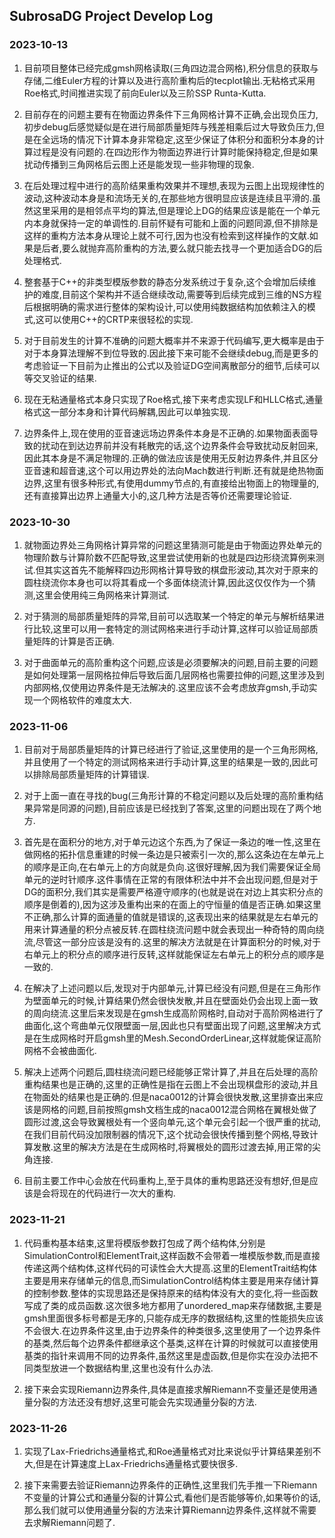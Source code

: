 ## SubrosaDG Project Develop Log

### 2023-10-13

1. 目前项目整体已经完成gmsh网格读取(三角四边混合网格),积分信息的获取与存储,二维Euler方程的计算以及进行高阶重构后的tecplot输出.无粘格式采用Roe格式,时间推进实现了前向Euler以及三阶SSP Runta-Kutta.

2. 目前存在的问题主要有在物面边界条件下三角网格计算不正确,会出现负压力,初步debug后感觉疑似是在进行局部质量矩阵与残差相乘后过大导致负压力,但是在全远场的情况下计算本身非常稳定,这至少保证了体积分和面积分本身的计算过程是没有问题的.在四边形作为物面边界进行计算时能保持稳定,但是如果扰动传播到三角网格后云图上还是能发现一些非物理的现象.

3. 在后处理过程中进行的高阶结果重构效果并不理想,表现为云图上出现规律性的波动,这种波动本身是和流场无关的,在那些地方很明显应该是连续且平滑的.虽然这里采用的是相邻点平均的算法,但是理论上DG的结果应该是能在一个单元内本身就保持一定的单调性的.目前怀疑有可能和上面的问题同源,但不排除是这样的重构方法本身从理论上就不可行,因为也没有检索到这样操作的文献.如果是后者,要么就抛弃高阶重构的方法,要么就只能去找寻一个更加适合DG的后处理格式.

4. 整套基于C++的非类型模版参数的静态分发系统过于复杂,这个会增加后续维护的难度,目前这个架构并不适合继续改动,需要等到后续完成到三维的NS方程后根据明确的需求进行整体的架构设计,可以使用纯数据结构加依赖注入的模式,这可以使用C++的CRTP来很轻松的实现.

5. 对于目前发生的计算不准确的问题大概率并不来源于代码编写,更大概率是由于对于本身算法理解不到位导致的.因此接下来可能不会继续debug,而是更多的考虑验证一下目前为止推出的公式以及验证DG空间离散部分的细节,后续可以等交叉验证的结果.

6. 现在无粘通量格式本身只实现了Roe格式,接下来考虑实现LF和HLLC格式,通量格式这一部分本身和计算代码解耦,因此可以单独实现.

7. 边界条件上,现在使用的亚音速远场边界条件本身是不正确的.如果物面表面导致的扰动在到达边界前并没有耗散完的话,这个边界条件会导致扰动反射回来,因此其本身是不满足物理的.正确的做法应该是使用无反射边界条件,并且区分亚音速和超音速,这个可以用边界处的法向Mach数进行判断.还有就是绝热物面边界,这里有很多种形式,有使用dummy节点的,有直接给出物面上的物理量的,还有直接算出边界上通量大小的,这几种方法是否等价还需要理论验证.

### 2023-10-30

1. 就物面边界处三角网格计算异常的问题这里猜测可能是由于物面边界处单元的物理阶数与计算阶数不匹配导致,这里尝试使用新的也就是四边形绕流算例来测试.但其实这首先不能解释四边形网格计算导致的棋盘形波动,其次对于原来的圆柱绕流你本身也可以将其看成一个多面体绕流计算,因此这仅仅作为一个猜测,这里会使用纯三角网格来计算测试.

2. 对于猜测的局部质量矩阵的异常,目前可以选取某一个特定的单元与解析结果进行比较,这里可以用一套特定的测试网格来进行手动计算,这样可以验证局部质量矩阵的计算是否正确.

3. 对于曲面单元的高阶重构这个问题,应该是必须要解决的问题,目前主要的问题是如何处理第一层网格拉伸后导致后面几层网格也需要拉伸的问题,这里涉及到内部网格,仅使用边界条件是无法解决的.这里应该不会考虑放弃gmsh,手动实现一个网格软件的难度太大.

### 2023-11-06

1. 目前对于局部质量矩阵的计算已经进行了验证,这里使用的是一个三角形网格,并且使用了一个特定的测试网格来进行手动计算,这里的结果是一致的,因此可以排除局部质量矩阵的计算错误.

2. 对于上面一直在寻找的bug(三角形计算的不稳定问题以及后处理的高阶重构结果异常是同源的问题),目前应该是已经找到了答案,这里的问题出现在了两个地方.

3. 首先是在面积分的地方,对于单元边这个东西,为了保证一条边的唯一性,这里在做网格的拓扑信息重建的时候一条边是只被索引一次的,那么这条边在左单元上的顺序是正向,在右单元上的方向就是负向.这很好理解,因为我们需要保证全局单元的逆时针顺序.这件事情在正常的有限体积法中并不会出现问题,但是对于DG的面积分,我们其实是需要严格遵守顺序的(也就是说在对边上其实积分点的顺序是倒着的),因为这涉及重构出来的在面上的守恒量的值是否正确.如果这里不正确,那么计算的面通量的值就是错误的,这表现出来的结果就是左右单元的用来计算通量的积分点被反转.在圆柱绕流问题中就会表现出一种奇特的周向绕流,尽管这一部分应该是没有的.这里的解决方法就是在计算面积分的时候,对于右单元上的积分点的顺序进行反转,这样就能保证左右单元上的积分点的顺序是一致的.

4. 在解决了上述问题以后,发现对于内部单元,计算已经没有问题,但是在三角形作为壁面单元的时候,计算结果仍然会很快发散,并且在壁面处仍会出现上面一致的周向绕流.这里后来发现是在gmsh生成高阶网格时,自动对于高阶网格进行了曲面化,这个弯曲单元仅限壁面一层,因此也只有壁面出现了问题,这里解决方式是在生成网格时开启gmsh里的Mesh.SecondOrderLinear,这样就能保证高阶网格不会被曲面化.

5. 解决上述两个问题后,圆柱绕流问题已经能够正常计算了,并且在后处理的高阶重构结果也是正确的,这里的正确性是指在云图上不会出现棋盘形的波动,并且在物面处的结果也是正确的.但是naca0012的计算会很快发散,这里排查出来应该是网格的问题,目前按照gmsh文档生成的naca0012混合网格在翼根处做了圆形过渡,这会导致翼根处有一个竖向单元,这个单元会引起一个很严重的扰动,在我们目前代码没加限制器的情况下,这个扰动会很快传播到整个网格,导致计算发散.这里的解决方法是在生成网格时,将翼根处的圆形过渡去掉,用正常的尖角连接.

6. 目前主要工作中心会放在代码重构上,至于具体的重构思路还没有想好,但是应该是会将现在的代码进行一次大的重构.

### 2023-11-21

1. 代码重构基本结束,这里将模版参数打包成了两个结构体,分别是SimulationControl和ElementTrait,这样函数不会带着一堆模版参数,而是直接传递这两个结构体,这样代码的可读性会大大提高.这里的ElementTrait结构体主要是用来存储单元的信息,而SimulationControl结构体主要是用来存储计算的控制参数.整体的实现思路还是保持原来的结构体没有大的变化,将一些函数写成了类的成员函数.这次很多地方都用了unordered_map来存储数据,主要是gmsh里面很多标号都是无序的,只能存成无序的数据结构,这里的性能损失应该不会很大.在边界条件这里,由于边界条件的种类很多,这里使用了一个边界条件的基类,然后每个边界条件都继承这个基类,这样在计算的时候就可以直接使用基类的指针来调用不同的边界条件,虽然这里是虚函数,但是你实在没办法把不同类型放进一个数据结构里,这里也没有什么办法.

2. 接下来会实现Riemann边界条件,具体是直接求解Riemann不变量还是使用通量分裂的方法还没有想好,这里可能会先实现通量分裂的方法.

### 2023-11-26

1. 实现了Lax-Friedrichs通量格式,和Roe通量格式对比来说似乎计算结果差别不大,但是在计算速度上Lax-Friedrichs通量格式要快很多.

2. 接下来需要去验证Riemann边界条件的正确性,这里我们先手推一下Riemann不变量的计算公式和通量分裂的计算公式,看他们是否能够等价,如果等价的话,那么我们就可以使用通量分裂的方法来计算Riemann边界条件,这样就不需要去求解Riemann问题了.
